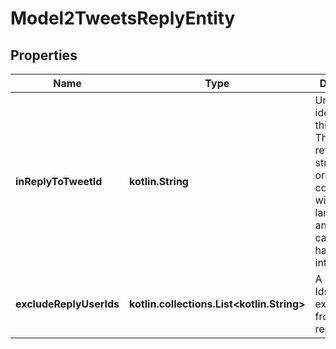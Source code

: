 
# Model2TweetsReplyEntity

## Properties
Name | Type | Description | Notes
------------ | ------------- | ------------- | -------------
**inReplyToTweetId** | **kotlin.String** | Unique identifier of this Tweet. This is returned as a string in order to avoid complications with languages and tools that cannot handle large integers. |  [optional]
**excludeReplyUserIds** | **kotlin.collections.List&lt;kotlin.String&gt;** | A list of User Ids to be excluded from the reply Tweet. |  [optional]



